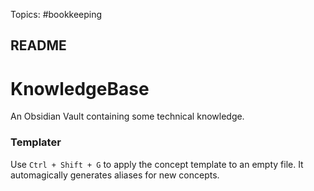 Topics: #bookkeeping

## README


# KnowledgeBase
An Obsidian Vault containing some technical knowledge.


### Templater
Use ```Ctrl + Shift + G``` to apply the concept template to an empty file. It automagically generates aliases for new concepts. 
